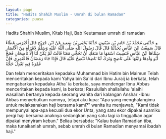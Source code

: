 ```yaml
---
layout: page
title: "Hadits Shahih Muslim - Umrah di bulan Ramadan"
categories: puasa
---
```


Hadits Shahih Muslim, Kitab Haji, Bab Keutamaan umrah di ramadan

<p class="arab">
و حَدَّثَنِي مُحَمَّدُ بْنُ حَاتِمِ بْنِ مَيْمُونٍ حَدَّثَنَا يَحْيَى بْنُ سَعِيدٍ عَنْ ابْنِ جُرَيْجٍ قَالَ أَخْبَرَنِي عَطَاءٌ قَالَ سَمِعْتُ ابْنَ عَبَّاسٍ يُحَدِّثُنَا قَالَ قَالَ رَسُولُ اللَّهِ صَلَّى اللَّهُ عَلَيْهِ وَسَلَّمَ لِامْرَأَةٍ مِنْ الْأَنْصَارِ سَمَّاهَا ابْنُ عَبَّاسٍ فَنَسِيتُ اسْمَهَا مَا مَنَعَكِ أَنْ تَحُجِّي مَعَنَا قَالَتْ لَمْ يَكُنْ لَنَا إِلَّا نَاضِحَانِ فَحَجَّ أَبُو وَلَدِهَا وَابْنُهَا عَلَى نَاضِحٍ وَتَرَكَ لَنَا نَاضِحًا نَنْضِحُ عَلَيْهِ قَالَ فَإِذَا جَاءَ رَمَضَانُ فَاعْتَمِرِي فَإِنَّ عُمْرَةً فِيهِ تَعْدِلُ حَجَّةً
</p>

Dan telah menceritakan kepadaku Muhammad bin Hatim bin Maimun Telah menceritakan kepada kami Yahya bin Sa'id dari Ibnu Juraij ia berkata, telah mengabarkan kepadaku Atha` ia berkata, saya mendengar Ibnu Abbas menceritakan kepada kami, ia berkata; Rasulullah shallallahu 'alaihi wasallam bertanya kepada seorang wanita dari kalangan Anshar -Ibnu Abbas menyebutkan namnya, tetapi aku lupa: "Apa yang menghalangimu untuk melaksanakan haji bersama kami?" wanita itu menjawab, "Kami tidak mempunyai apa-apa kecuali dua ekor Unta, yang satu ekor dipakai suamiku pergi haji bersama anaknya sedangkan yang satu lagi ia tinggalkan agar dipakai menyiram kebun." Beliau bersabda: "Kalau bulan Ramadlan tiba, maka tunaikanlah umrah, sebab umrah di bulan Ramadlan menyamai ibadah haji."

<!-- https://www.hadits.id/hadits/muslim/2201 -->